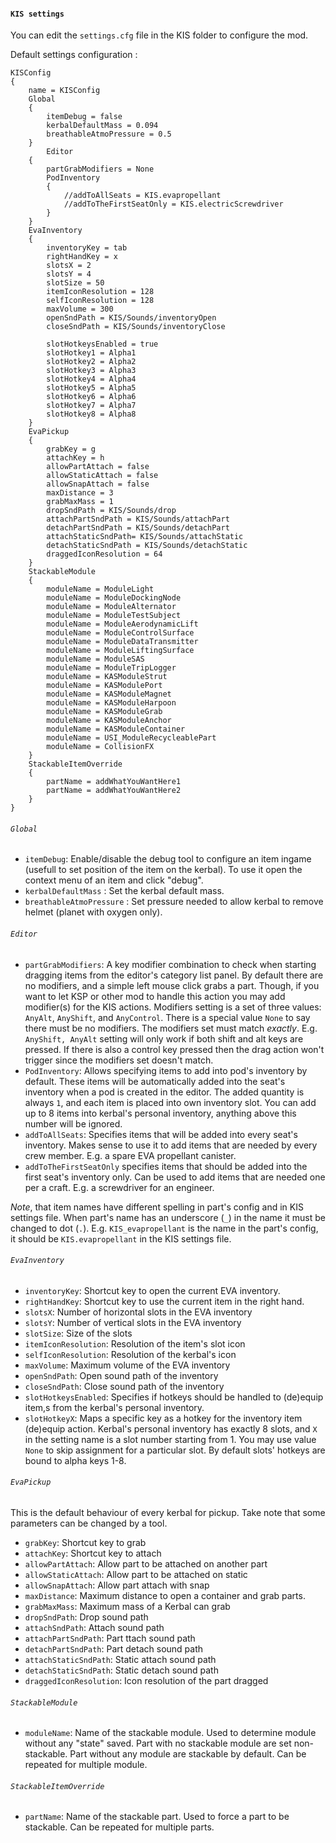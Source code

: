 #### `KIS settings`

You can edit the `settings.cfg` file in the KIS folder to configure the mod.

Default settings configuration :

```
KISConfig
{
	name = KISConfig
	Global
	{
		itemDebug = false
		kerbalDefaultMass = 0.094
		breathableAtmoPressure = 0.5
	}
        Editor
	{
		partGrabModifiers = None
		PodInventory
		{
			//addToAllSeats = KIS.evapropellant
			//addToTheFirstSeatOnly = KIS.electricScrewdriver
		}
	}
	EvaInventory
	{
		inventoryKey = tab
		rightHandKey = x
		slotsX = 2
		slotsY = 4
		slotSize = 50
		itemIconResolution = 128
		selfIconResolution = 128
		maxVolume = 300
		openSndPath = KIS/Sounds/inventoryOpen
		closeSndPath = KIS/Sounds/inventoryClose

		slotHotkeysEnabled = true
		slotHotkey1 = Alpha1
		slotHotkey2 = Alpha2
		slotHotkey3 = Alpha3
		slotHotkey4 = Alpha4
		slotHotkey5 = Alpha5
		slotHotkey6 = Alpha6
		slotHotkey7 = Alpha7
		slotHotkey8 = Alpha8
	}
	EvaPickup
	{
		grabKey = g	
		attachKey = h	
		allowPartAttach = false
		allowStaticAttach = false
		allowSnapAttach = false
		maxDistance = 3
		grabMaxMass = 1
		dropSndPath = KIS/Sounds/drop
		attachPartSndPath = KIS/Sounds/attachPart
		detachPartSndPath = KIS/Sounds/detachPart
		attachStaticSndPath= KIS/Sounds/attachStatic
		detachStaticSndPath = KIS/Sounds/detachStatic
		draggedIconResolution = 64
	}
	StackableModule
	{
		moduleName = ModuleLight
		moduleName = ModuleDockingNode
		moduleName = ModuleAlternator
		moduleName = ModuleTestSubject
		moduleName = ModuleAerodynamicLift
		moduleName = ModuleControlSurface
		moduleName = ModuleDataTransmitter
		moduleName = ModuleLiftingSurface
		moduleName = ModuleSAS
		moduleName = ModuleTripLogger
		moduleName = KASModuleStrut
		moduleName = KASModulePort
		moduleName = KASModuleMagnet
		moduleName = KASModuleHarpoon
		moduleName = KASModuleGrab
		moduleName = KASModuleAnchor
		moduleName = KASModuleContainer
		moduleName = USI_ModuleRecycleablePart
		moduleName = CollisionFX
	}
	StackableItemOverride
	{
		partName = addWhatYouWantHere1
		partName = addWhatYouWantHere2
	}
}
```

###### `Global`
- `itemDebug`: Enable/disable the debug tool to configure an item ingame (usefull to set position of the item on the kerbal). To use it open the context menu of an item and click "debug".
- `kerbalDefaultMass` : Set the kerbal default mass.
- `breathableAtmoPressure` : Set pressure needed to allow kerbal to remove helmet (planet with oxygen only).

###### `Editor`
- `partGrabModifiers`: A key modifier combination to check when starting dragging items from the editor's category list panel. By default there are no modifiers, and a simple left mouse click grabs a part. Though, if you want to let KSP or other mod to handle this action you may add modifier(s) for the KIS actions. Modifiers setting is a set of three values: `AnyAlt`, `AnyShift`, and `AnyControl`. There is a special value `None` to say there must be no modifiers. The modifiers set must match *exactly*. E.g. `AnyShift, AnyAlt` setting will only work if both shift and alt keys are pressed. If there is also a control key pressed then the drag action won't trigger since the modifiers set doesn't match.
- `PodInventory`: Allows specifying items to add into pod's inventory by default. These items will be automatically added into the seat's inventory when a pod is created in the editor. The added quantity is always `1`, and each item is placed into own inventory slot. You can add up to 8 items into kerbal's personal inventory, anything above this number will be ignored.
 - `addToAllSeats`: Specifies items that will be added into every seat's inventory. Makes sense to use it to add items that are needed by every crew member. E.g. a spare EVA propellant canister.
 - `addToTheFirstSeatOnly` specifies items that should be added into the first seat's inventory only. Can be used to add items that are needed one per a craft. E.g. a screwdriver for an engineer.

 *Note*, that item names have different spelling in part's config and in KIS settings file. When part's name has an underscore (`_`) in the name it must be changed to dot (`.`). E.g. `KIS_evapropellant` is the name in the part's config, it should be `KIS.evapropellant` in the KIS settings file.

###### `EvaInventory`
- `inventoryKey`: Shortcut key to open the current EVA inventory.
- `rightHandKey`: Shortcut key to use the current item in the right hand.
- `slotsX`: Number of horizontal slots in the EVA inventory
- `slotsY`: Number of vertical slots in the EVA inventory
- `slotSize`: Size of the slots
- `itemIconResolution`: Resolution of the item's slot icon
- `selfIconResolution`: Resolution of the kerbal's icon
- `maxVolume`: Maximum volume of the EVA inventory
- `openSndPath`: Open sound path of the inventory
- `closeSndPath`: Close sound path of the inventory
- `slotHotkeysEnabled`: Specifies if hotkeys should be handled to (de)equip item,s from the kerbal's personal inventory.
- `slotHotkeyX`: Maps a specific key as a hotkey for the inventory item (de)equip action. Kerbal's personal inventory has exactly 8 slots, and `X` in the setting name is a slot number starting from 1. You may use value `None` to skip assignment for a particular slot. By default slots' hotkeys are bound to alpha keys 1-8.

###### `EvaPickup`
This is the default behaviour of every kerbal for pickup. Take note that some parameters can be changed by a tool.
- `grabKey`: Shortcut key to grab
- `attachKey`: Shortcut key to attach
- `allowPartAttach`: Allow part to be attached on another part
- `allowStaticAttach`: Allow part to be attached on static
- `allowSnapAttach`: Allow part attach with snap
- `maxDistance`: Maximum distance to open a container and grab parts.
- `grabMaxMass`: Maximum mass of a Kerbal can grab
- `dropSndPath`: Drop sound path
- `attachSndPath`: Attach sound path
- `attachPartSndPath`: Part ttach sound path
- `detachPartSndPath`: Part detach sound path
- `attachStaticSndPath`: Static attach sound path
- `detachStaticSndPath`: Static detach sound path
- `draggedIconResolution`: Icon resolution of the part dragged

###### `StackableModule`
- `moduleName`: Name of the stackable module. Used to determine module without any "state" saved. Part with no stackable module are set non-stackable. Part without any module are stackable by default. Can be repeated for multiple module.

###### `StackableItemOverride`
- `partName`: Name of the stackable part. Used to force a part to be stackable. Can be repeated for multiple parts.